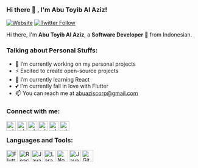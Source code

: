 ### Hi there 👋 , I'm Abu Toyib Al Aziz!

[![Website](https://img.shields.io/website?label=My_Portofolio&style=for-the-badge&url=https%3A%2F%2Fbelajar-next-reza.vercel.app)](https://abuazis.github.io/personal/)
[![Twitter Follow](https://img.shields.io/twitter/follow/abuzaio?color=1DA1F2&logo=twitter&style=for-the-badge)](https://twitter.com/abuzaio/)
    
Hi there, I'm **Abu Toyib Al Aziz**, a **Software Developer** 🚀 from Indonesian.

### Talking about Personal Stuffs:
  - 🔭 I’m currently working on my personal projects
  - ⚡ Excited to create open-source projects
  - 🌱 I’m currently learning React
  - 💕 I'm currently fall in love with Flutter
  - 📫 You can reach me at <a href="mailto:abuaziscorp@gmail.com">abuaziscorp@gmail.com</a>

  
### Connect with me:

<p>
    <a href="https://abuazis.github.io/personal" target="blank"><img align="left" alt="udoyhasan.com" height="25px" src="https://raw.githubusercontent.com/udoyhasan/udoyhasan/main/social/web.png" /></a>
    <a href="https://web.facebook.com/AbuToyibAlAzis" target="blank"><img align="left" alt="udoyhasan | Facebook" height="25px" src="https://raw.githubusercontent.com/udoyhasan/udoyhasan/main/social/facebook.png" /></a>
    <a href="https://www.youtube.com/channel/UC__rvSyramahQN1w_IneftQ" target="blank"><img align="left" alt="udoyhasan | YouTube" height="25px" src="https://raw.githubusercontent.com/udoyhasan/udoyhasan/main/social/youtube.png" /></a>
    <a href="https://twitter.com/abuzaio" target="blank"><img align="left" alt="udoyhasan | Twitter" height="25px" src="https://raw.githubusercontent.com/udoyhasan/udoyhasan/main/social/twitter.png" /></a>
    <a href="https://linkedin.com/in/abuazis" target="blank"><img align="left" alt="udoyhasan | LinkedIn" height="25px" src="https://raw.githubusercontent.com/udoyhasan/udoyhasan/main/social/linkedin.png" /></a>
    <a href="https://instagram.com/abuzaio" target="blank"><img align="left" alt="udoyhasan | Instagram" height="25px" src="https://raw.githubusercontent.com/udoyhasan/udoyhasan/main/social/instagram.png" /></a>
</p>

<br />

### Languages and Tools:

<img align="left" alt="Flutter" height="30px" src="https://cdn.worldvectorlogo.com/logos/flutter-logo.svg" />
<img align="left" alt="React" height="30px" src="https://www.ruhidesain.com/wp-content/uploads/2018/04/react.svg" />
<img align="left" alt="JavaScript" height="30px" src="https://raw.githubusercontent.com/udoyhasan/udoyhasan/main/icons/js.png" />
<img align="left" alt="Laravel" height="30px" src="https://raw.githubusercontent.com/udoyhasan/udoyhasan/main/icons/laravel.png" />
<img align="left" alt="Node" height="30px" src="https://www.pikpng.com/pngl/b/430-4309640_js-logo-nodejs-logo-clipart.png" />
<img align="left" alt="Java" height="30px" src="https://logos-download.com/wp-content/uploads/2016/10/Java_logo_icon.png" />
<img align="left" alt="Git" height="30px" src="https://raw.githubusercontent.com/udoyhasan/udoyhasan/main/icons/git.png" />  
